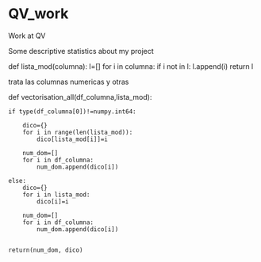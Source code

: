 # QV_work
Work at QV

Some descriptive statistics about my project

def lista_mod(columna):
    l=[]
    for i in columna:
        if i not in l:
            l.append(i)
    return l

trata las columnas numericas y otras

def vectorisation_all(df_columna,lista_mod):

    if type(df_columna[0])!=numpy.int64:

        dico={}
        for i in range(len(lista_mod)):
            dico[lista_mod[i]]=i
    
        num_dom=[]
        for i in df_columna:
            num_dom.append(dico[i])
            
    else:
        dico={}
        for i in lista_mod:
            dico[i]=i
        
        num_dom=[]
        for i in df_columna:
            num_dom.append(dico[i])
        
    
    return(num_dom, dico)

